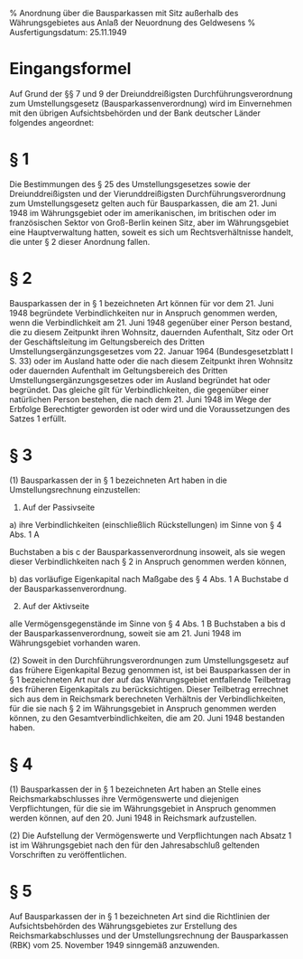 % Anordnung über die Bausparkassen mit Sitz außerhalb des Währungsgebietes aus Anlaß der Neuordnung des Geldwesens
% Ausfertigungsdatum: 25.11.1949
 
# Eingangsformel

Auf Grund der §§ 7 und 9 der Dreiunddreißigsten Durchführungsverordnung zum Umstellungsgesetz (Bausparkassenverordnung) wird im Einvernehmen mit den übrigen Aufsichtsbehörden und der Bank deutscher Länder folgendes angeordnet:

# § 1

Die Bestimmungen des § 25 des Umstellungsgesetzes sowie der Dreiunddreißigsten und der Vierunddreißigsten Durchführungsverordnung zum Umstellungsgesetz gelten auch für Bausparkassen, die am 21. Juni 1948 im Währungsgebiet oder im amerikanischen, im britischen oder im französischen Sektor von Groß-Berlin keinen Sitz, aber im Währungsgebiet eine Hauptverwaltung hatten, soweit es sich um Rechtsverhältnisse handelt, die unter § 2 dieser Anordnung fallen.

# § 2

Bausparkassen der in § 1 bezeichneten Art können für vor dem 21. Juni 1948 begründete Verbindlichkeiten nur in Anspruch genommen werden, wenn die Verbindlichkeit am 21. Juni 1948 gegenüber einer Person bestand, die zu diesem Zeitpunkt ihren Wohnsitz, dauernden Aufenthalt, Sitz oder Ort der Geschäftsleitung im Geltungsbereich des Dritten Umstellungsergänzungsgesetzes vom 22. Januar 1964 (Bundesgesetzblatt I S. 33) oder im Ausland hatte oder die nach diesem Zeitpunkt ihren Wohnsitz oder dauernden Aufenthalt im Geltungsbereich des Dritten Umstellungsergänzungsgesetzes oder im Ausland begründet hat oder begründet. Das gleiche gilt für Verbindlichkeiten, die gegenüber einer natürlichen Person bestehen, die nach dem 21. Juni 1948 im Wege der Erbfolge Berechtigter geworden ist oder wird und die Voraussetzungen des Satzes 1 erfüllt.

# § 3

(1) Bausparkassen der in § 1 bezeichneten Art haben in die Umstellungsrechnung einzustellen:

1. Auf der Passivseite

a) ihre Verbindlichkeiten (einschließlich Rückstellungen) im Sinne von § 4 Abs. 1 A

Buchstaben a bis c der Bausparkassenverordnung insoweit, als sie wegen dieser Verbindlichkeiten nach § 2 in Anspruch genommen werden können,

b) das vorläufige Eigenkapital nach Maßgabe des § 4 Abs. 1 A Buchstabe d der Bausparkassenverordnung.

2. Auf der Aktivseite

alle Vermögensgegenstände im Sinne von § 4 Abs. 1 B Buchstaben a bis d der Bausparkassenverordnung, soweit sie am 21. Juni 1948 im Währungsgebiet vorhanden waren.

(2) Soweit in den Durchführungsverordnungen zum Umstellungsgesetz auf das frühere Eigenkapital Bezug genommen ist, ist bei Bausparkassen der in § 1 bezeichneten Art nur der auf das Währungsgebiet entfallende Teilbetrag des früheren Eigenkapitals zu berücksichtigen. Dieser Teilbetrag errechnet sich aus dem in Reichsmark berechneten Verhältnis der Verbindlichkeiten, für die sie nach § 2 im Währungsgebiet in Anspruch genommen werden können, zu den Gesamtverbindlichkeiten, die am 20. Juni 1948 bestanden haben.

# § 4

(1) Bausparkassen der in § 1 bezeichneten Art haben an Stelle eines Reichsmarkabschlusses ihre Vermögenswerte und diejenigen Verpflichtungen, für die sie im Währungsgebiet in Anspruch genommen werden können, auf den 20. Juni 1948 in Reichsmark aufzustellen.

(2) Die Aufstellung der Vermögenswerte und Verpflichtungen nach Absatz 1 ist im Währungsgebiet nach den für den Jahresabschluß geltenden Vorschriften zu veröffentlichen.

# § 5

Auf Bausparkassen der in § 1 bezeichneten Art sind die Richtlinien der Aufsichtsbehörden des Währungsgebietes zur Erstellung des Reichsmarkabschlusses und der Umstellungsrechnung der Bausparkassen (RBK) vom 25. November 1949 sinngemäß anzuwenden.
